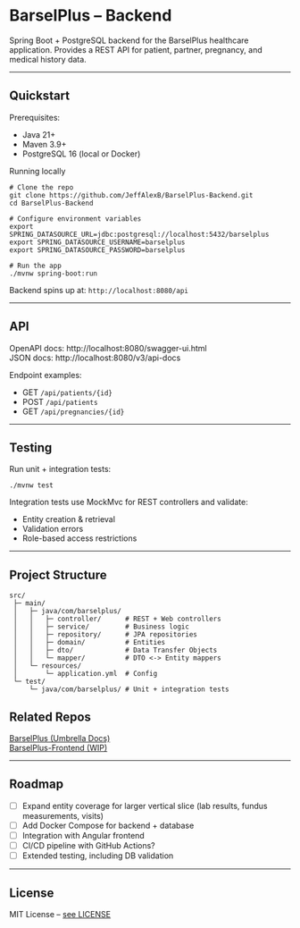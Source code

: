 # BarselPlus – Backend

Spring Boot + PostgreSQL backend for the BarselPlus healthcare application.
Provides a REST API for patient, partner, pregnancy, and medical history data.

---

## Quickstart
Prerequisites:
 - Java 21+
 - Maven 3.9+
 - PostgreSQL 16 (local or Docker)

Running locally
````
# Clone the repo
git clone https://github.com/JeffAlexB/BarselPlus-Backend.git
cd BarselPlus-Backend

# Configure environment variables
export SPRING_DATASOURCE_URL=jdbc:postgresql://localhost:5432/barselplus
export SPRING_DATASOURCE_USERNAME=barselplus
export SPRING_DATASOURCE_PASSWORD=barselplus

# Run the app
./mvnw spring-boot:run
````
Backend spins up at:
`http://localhost:8080/api`

---

## API
OpenAPI docs: http://localhost:8080/swagger-ui.html </br>
JSON docs: http://localhost:8080/v3/api-docs </br>

Endpoint examples:
 - GET `/api/patients/{id}`
 - POST `/api/patients`
 - GET `/api/pregnancies/{id}`

--- 

## Testing
Run unit + integration tests:
````
./mvnw test
````
Integration tests use MockMvc for REST controllers and validate:
 - Entity creation & retrieval
 - Validation errors
 - Role-based access restrictions

---

## Project Structure
````
src/
 ├─ main/
 │   ├─ java/com/barselplus/
 │   │   ├─ controller/      # REST + Web controllers
 │   │   ├─ service/         # Business logic
 │   │   ├─ repository/      # JPA repositories
 │   │   ├─ domain/          # Entities
 │   │   ├─ dto/             # Data Transfer Objects
 │   │   └─ mapper/          # DTO <-> Entity mappers
 │   └─ resources/
 │       └─ application.yml  # Config
 └─ test/
     └─ java/com/barselplus/ # Unit + integration tests

````

## Related Repos
<a href="https://github.com/JeffAlexB/BarselPlus/">BarselPlus (Umbrella Docs)</a> </br>
<a href="https://github.com/JeffAlexB/barselplus-frontend">BarselPlus-Frontend (WIP)</a>

---

## Roadmap
- [ ] Expand entity coverage for larger vertical slice (lab results, fundus measurements, visits)
- [ ] Add Docker Compose for backend + database
- [ ] Integration with Angular frontend
- [ ] CI/CD pipeline with GitHub Actions?
- [ ] Extended testing, including DB validation

--- 

## License
MIT License – <a href="https://github.com/JeffAlexB/barselplus-backend/blob/main/LICENSE">see LICENSE</a>
